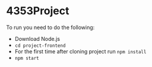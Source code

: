 # 4353Project
To run you need to do the following:
* Download Node.js
* `cd project-frontend`
* For the first time after cloning project run `npm install`
* `npm start`